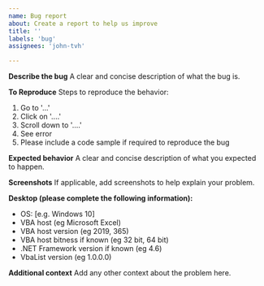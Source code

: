 ```yaml
---
name: Bug report
about: Create a report to help us improve
title: ''
labels: 'bug'
assignees: 'john-tvh'

---
```


**Describe the bug**
A clear and concise description of what the bug is.

**To Reproduce**
Steps to reproduce the behavior:
1. Go to '...'
2. Click on '....'
3. Scroll down to '....'
4. See error
5. Please include a code sample if required to reproduce the bug

**Expected behavior**
A clear and concise description of what you expected to happen.

**Screenshots**
If applicable, add screenshots to help explain your problem.

**Desktop (please complete the following information):**
 - OS: [e.g. Windows 10]
 - VBA host (eg Microsoft Excel)
 - VBA host version (eg 2019, 365)
 - VBA host bitness if known (eg 32 bit, 64 bit)
 - .NET Framework version if known (eg 4.6)
 - VbaList version (eg 1.0.0.0)

**Additional context**
Add any other context about the problem here.
